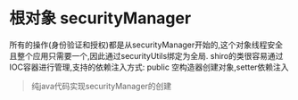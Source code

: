 
# 根对象 securityManager

所有的操作(身份验证和授权)都是从securityManager开始的,这个对象线程安全且整个应用只需要一个,因此通过securityUtils绑定为全局.
shiro的类很容易通过IOC容器进行管理,支持的依赖注入方式: public 空构造器创建对象,setter依赖注入

> 纯java代码实现securityManager的创建
```

```
